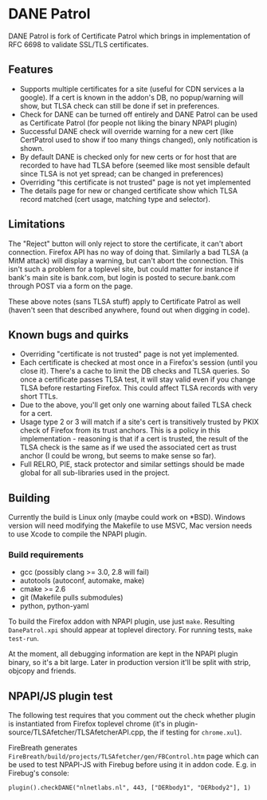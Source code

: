 DANE Patrol
===========

DANE Patrol is fork of Certificate Patrol which brings in implementation of RFC
6698 to validate SSL/TLS certificates. 

Features
--------

- Supports multiple certificates for a site (useful for CDN services a la
  google). If a cert is known in the addon's DB, no popup/warning will show, but
  TLSA check can still be done if set in preferences.
- Check for DANE can be turned off entirely and DANE Patrol can be used as
  Certificate Patrol (for people not liking the binary NPAPI plugin)
- Successful DANE check will override warning for a new cert (like CertPatrol
  used to show if too many things changed), only notification is shown.
- By default DANE is checked only for new certs or for host that are recorded to
  have had TLSA before (seemed like most sensible default since TLSA is not yet
  spread; can be changed in preferences)
- Overriding "this certificate is not trusted" page is not yet implemented
- The details page for new or changed certificate show which TLSA record matched
  (cert usage, matching type and selector).

Limitations
-----------

The "Reject" button will only reject to store the certificate, it can't abort
connection. Firefox API has no way of doing that. Similarly a bad TLSA (a MitM
attack) will display a warning, but can't abort the connection. This isn't such
a problem for a toplevel site, but could matter for instance if bank's main site
is bank.com, but login is posted to secure.bank.com through POST via a form on
the page.

These above notes (sans TLSA stuff) apply to Certificate Patrol as well (haven't
seen that described anywhere, found out when digging in code).

Known bugs and quirks
---------------------

- Overriding "certificate is not trusted" page is not yet implemented.
- Each certificate is checked at most once in a Firefox's session (until you
  close it). There's a cache to limit the DB checks and TLSA queries. So once a
  certificate passes TLSA test, it will stay valid even if you change TLSA
  before restarting Firefox. This could affect TLSA records with very short
  TTLs.
- Due to the above, you'll get only one warning about failed TLSA check for a
  cert.
- Usage type 2 or 3 will match if a site's cert is transitively trusted by PKIX
  check of Firefox from its trust anchors. This is a policy in this
  implementation - reasoning is that if a cert is trusted, the result of the
  TLSA check is the same as if we used the associated cert as trust anchor (I
  could be wrong, but seems to make sense so far).
- Full RELRO, PIE, stack protector and similar settings should be made global
  for all sub-libraries used in the project.

Building
--------

Currently the build is Linux only (maybe could work on \*BSD). Windows version
will need modifying the Makefile to use MSVC, Mac version needs to use Xcode to
compile the NPAPI plugin.

### Build requirements

- gcc (possibly clang &gt;= 3.0, 2.8 will fail)
- autotools (autoconf, automake, make)
- cmake &gt;= 2.6
- git (Makefile pulls submodules)
- python, python-yaml

To build the Firefox addon with NPAPI plugin, use just `make`. Resulting
`DanePatrol.xpi` should appear at toplevel directory. For running
tests, `make test-run`.

At the moment, all debugging information are kept in the NPAPI plugin binary, so
it's a bit large. Later in production version it'll be split with strip, objcopy
and friends.

NPAPI/JS plugin test
-----------------------

The following test requires that you comment out the check whether plugin is
instantiated from Firefox toplevel chrome (it's in
plugin-source/TLSAfetcher/TLSAfetcherAPI.cpp, the if testing for `chrome.xul`).

FireBreath generates `FireBreath/build/projects/TLSAfetcher/gen/FBControl.htm`
page which can be used to test NPAPI-JS with Firebug before using it in addon
code. E.g. in Firebug's console:

    plugin().checkDANE("nlnetlabs.nl", 443, ["DERbody1", "DERbody2"], 1)

